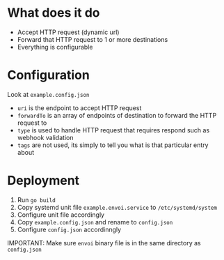 # What does it do
- Accept HTTP request (dynamic url)
- Forward that HTTP request to 1 or more destinations
- Everything is configurable

# Configuration
Look at `example.config.json`
- `uri` is the endpoint to accept HTTP request
- `forwardTo` is an array of endpoints of destination to forward the HTTP request to
- `type` is used to handle HTTP request that requires respond such as webhook validation
- `tags` are not used, its simply to tell you what is that particular entry about

# Deployment
1. Run `go build`
2. Copy systemd unit file `example.envoi.service` to `/etc/systemd/system`
3. Configure unit file accordingly
4. Copy `example.config.json` and rename to `config.json`
5. Configure `config.json` accordinngly

IMPORTANT: Make sure `envoi` binary file is in the same directory as `config.json`